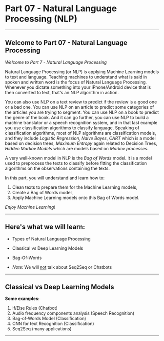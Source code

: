 # Part 07 - Natural Language Processing (NLP)
<hr>

## Welcome to Part 07 - Natural Language Processing

*Welcome to Part 7 - Natural Language Processing*

Natural Language Processing (or NLP) is applying Machine Learning models to text and language. Teaching machines to understand what is said in spoken and written word is the focus of Natural Language Processing. Whenever you dictate something into your iPhone/Android device that is then converted to text, that's an NLP algorithm in action.

You can also use NLP on a text review to predict if the review is a good one or a bad one. You can use NLP on an article to predict some categories of the articles you are trying to segment. You can use NLP on a book to predict the genre of the book. And it can go further, you can use NLP to build a machine translator or a speech recognition system, and in that last example you use classification algorithms to classify language. Speaking of classification algorithms, most of NLP algorithms are classification models, and they include *Logistic Regression*, *Naive Bayes*, *CART* which is a model based on decision trees, *Maximum Entropy* again related to Decision Trees, *Hidden Markov Models* which are models based on *Markov processes*.

A very well-known model in NLP is the *Bag of Words* model. It is a model used to preprocess the texts to classify before fitting the classification algorithms on the observations containing the texts.

In this part, you will understand and learn how to:
1. Clean texts to prepare them for the Machine Learning models,
2. Create a Bag of Words model,
3. Apply Machine Learning models onto this Bag of Words model.

*Enjoy Machine Learning!*
<hr>

## Here's what we will learn:

* Types of Natural Language Processing

* Classical vs Deep Learning Models

* Bag-Of-Words

* *Note:* We will <u>not</u> talk about Seq2Seq or Chatbots
<hr>

## Classical vs Deep Learning Models

**Some examples:**
1. If/Else Rules (Chatbot)
2. Audio frequency components analysis (Speech Recognition)
3. Bag-of-Words Model (Classification)
4. CNN for text Recognition (Classification)
5. Seq2Seq (many applications)
<hr>